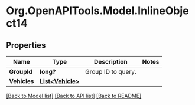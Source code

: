 # Org.OpenAPITools.Model.InlineObject14
## Properties

Name | Type | Description | Notes
------------ | ------------- | ------------- | -------------
**GroupId** | **long?** | Group ID to query. | 
**Vehicles** | [**List&lt;Vehicle&gt;**](Vehicle.md) |  | 

[[Back to Model list]](../README.md#documentation-for-models) [[Back to API list]](../README.md#documentation-for-api-endpoints) [[Back to README]](../README.md)

